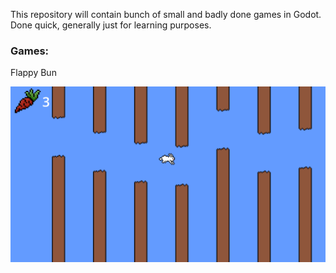 This repository will contain bunch of small and badly done games in Godot. Done quick, generally just for learning purposes.

### Games:

Flappy Bun

![Flappy Bun](flappy_bun.png)
